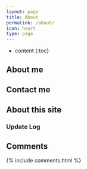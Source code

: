 ```yaml
---
layout: page
title: About
permalink: /about/
icon: heart
type: page
---
```


* content
{:toc}

## About me


## Contact me

## About this site

### Update Log

## Comments

{% include comments.html %}
